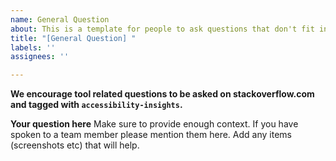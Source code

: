 ```yaml
---
name: General Question
about: This is a template for people to ask questions that don't fit into any other issue categories
title: "[General Question] "
labels: ''
assignees: ''

---
```


**We encourage tool related questions to be asked on stackoverflow.com and tagged with `accessibility-insights`.**

**Your question here**
Make sure to provide enough context. If you have spoken to a team member please mention them here.
Add any items (screenshots etc) that will help.
